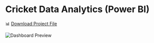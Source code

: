 # Cricket Data Analytics (Power BI)

📊 [Download Project File](./Gurushith%20Cricket%20DB.pbix)

![Dashboard Preview]([./cricket-dashboard.png](https://github.com/Gurudsml/Power-BI---Projects/blob/main/Screenshot%202025-02-20%20224015.png))
